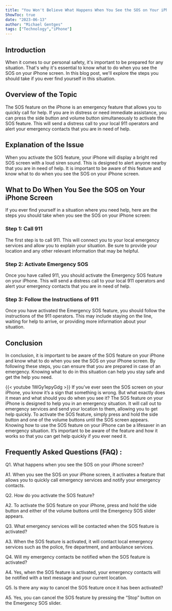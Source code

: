 ```yaml
---
title: "You Won't Believe What Happens When You See the SOS on Your iPhone Screen!"
ShowToc: true 
date: "2023-06-13"
author: "Michael Gentges" 
tags: ["Technology","iPhone"]
---
```

## Introduction

When it comes to our personal safety, it's important to be prepared for any situation. That's why it's essential to know what to do when you see the SOS on your iPhone screen. In this blog post, we'll explore the steps you should take if you ever find yourself in this situation.

## Overview of the Topic

The SOS feature on the iPhone is an emergency feature that allows you to quickly call for help. If you are in distress or need immediate assistance, you can press the side button and volume button simultaneously to activate the SOS feature. This will send a distress call to your local 911 operators and alert your emergency contacts that you are in need of help. 

## Explanation of the Issue

When you activate the SOS feature, your iPhone will display a bright red SOS screen with a loud siren sound. This is designed to alert anyone nearby that you are in need of help. It is important to be aware of this feature and know what to do when you see the SOS on your iPhone screen. 

## What to Do When You See the SOS on Your iPhone Screen

If you ever find yourself in a situation where you need help, here are the steps you should take when you see the SOS on your iPhone screen: 

### Step 1: Call 911

The first step is to call 911. This will connect you to your local emergency services and allow you to explain your situation. Be sure to provide your location and any other relevant information that may be helpful. 

### Step 2: Activate Emergency SOS

Once you have called 911, you should activate the Emergency SOS feature on your iPhone. This will send a distress call to your local 911 operators and alert your emergency contacts that you are in need of help. 

### Step 3: Follow the Instructions of 911

Once you have activated the Emergency SOS feature, you should follow the instructions of the 911 operators. This may include staying on the line, waiting for help to arrive, or providing more information about your situation. 

## Conclusion

In conclusion, it is important to be aware of the SOS feature on your iPhone and know what to do when you see the SOS on your iPhone screen. By following these steps, you can ensure that you are prepared in case of an emergency. Knowing what to do in this situation can help you stay safe and get the help you need.

{{< youtube 1WGy1epyGdg >}} 
If you’ve ever seen the SOS screen on your iPhone, you know it’s a sign that something is wrong. But what exactly does it mean and what should you do when you see it? The SOS feature on your iPhone is designed to help you in an emergency situation. It will call out to emergency services and send your location to them, allowing you to get help quickly. To activate the SOS feature, simply press and hold the side button and one of the volume buttons until the SOS screen appears. Knowing how to use the SOS feature on your iPhone can be a lifesaver in an emergency situation. It’s important to be aware of the feature and how it works so that you can get help quickly if you ever need it.

## Frequently Asked Questions (FAQ) :
Q1. What happens when you see the SOS on your iPhone screen?

A1. When you see the SOS on your iPhone screen, it activates a feature that allows you to quickly call emergency services and notify your emergency contacts. 

Q2. How do you activate the SOS feature?

A2. To activate the SOS feature on your iPhone, press and hold the side button and either of the volume buttons until the Emergency SOS slider appears. 

Q3. What emergency services will be contacted when the SOS feature is activated?

A3. When the SOS feature is activated, it will contact local emergency services such as the police, fire department, and ambulance services. 

Q4. Will my emergency contacts be notified when the SOS feature is activated?

A4. Yes, when the SOS feature is activated, your emergency contacts will be notified with a text message and your current location. 

Q5. Is there any way to cancel the SOS feature once it has been activated?

A5. Yes, you can cancel the SOS feature by pressing the “Stop” button on the Emergency SOS slider.


